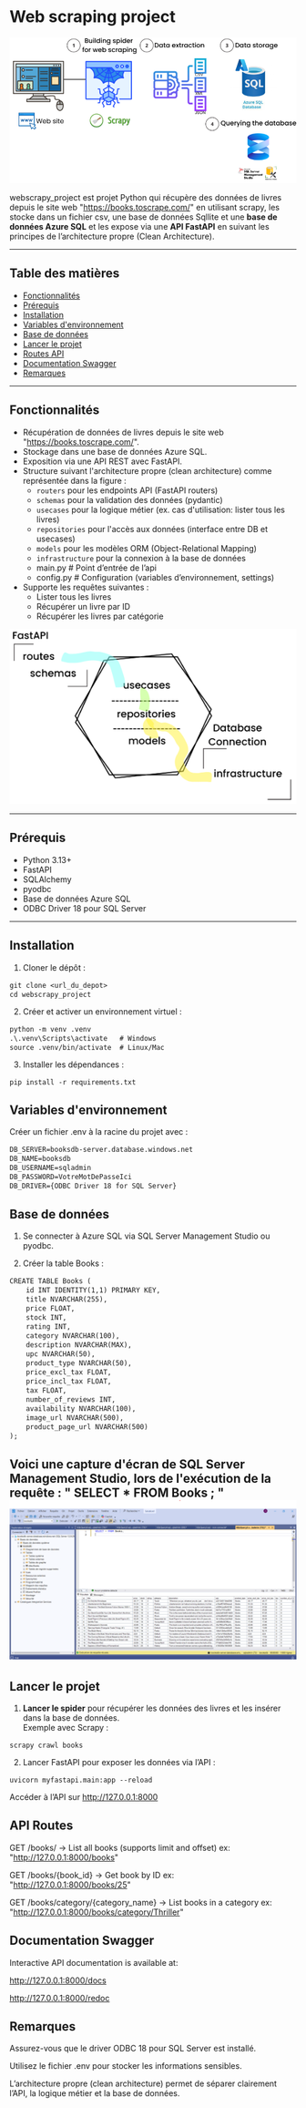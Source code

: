 ﻿# Web scraping project

![alt text](img/scrapy_project.png)

webscrapy_project est projet Python qui récupère des données de livres depuis le site web "https://books.toscrape.com/" en utilisant scrapy, les stocke dans un fichier csv, une base de données Sqllite et une **base de données Azure SQL** et les expose via une **API FastAPI** en suivant les principes de l’architecture propre (Clean Architecture).

---

## Table des matières

- [Fonctionnalités](#fonctionnalités)
- [Prérequis](#prérequis)
- [Installation](#installation)
- [Variables d'environnement](#variables-denvironnement)
- [Base de données](#base-de-données)
- [Lancer le projet](#lancer-le-projet)
- [Routes API](#routes-api)
- [Documentation Swagger](#documentation-swagger)
- [Remarques](#remarques)

---

## Fonctionnalités

- Récupération de données de livres depuis le site web "https://books.toscrape.com/".
- Stockage dans une base de données Azure SQL.
- Exposition via une API REST avec FastAPI.
- Structure suivant l'architecture propre (clean architecture) comme représentée dans la figure :  
  - `routers` pour les endpoints API (FastAPI routers)
  - `schemas` pour la validation des données (pydantic)
  - `usecases` pour la logique métier (ex. cas d'utilisation: lister tous les livres)
  - `repositories` pour l'accès aux données (interface entre DB et usecases)
  - `models` pour les modèles ORM (Object-Relational Mapping)
  - `infrastructure` pour la connexion à la base de données
  - main.py          # Point d’entrée de l’api
  - config.py        # Configuration (variables d’environnement, settings)
- Supporte les requêtes suivantes :
  - Lister tous les livres
  - Récupérer un livre par ID
  - Récupérer les livres par catégorie


![alt text](img/clean_architecture.png)


---

## Prérequis

- Python 3.13+
- FastAPI
- SQLAlchemy
- pyodbc
- Base de données Azure SQL
- ODBC Driver 18 pour SQL Server

---


## Installation

1. Cloner le dépôt :

```
git clone <url_du_depot>
cd webscrapy_project
```

2. Créer et activer un environnement virtuel :

```
python -m venv .venv
.\.venv\Scripts\activate   # Windows
source .venv/bin/activate  # Linux/Mac
```

3. Installer les dépendances :

```
pip install -r requirements.txt
```

## Variables d'environnement

Créer un fichier .env à la racine du projet avec :

```
DB_SERVER=booksdb-server.database.windows.net
DB_NAME=booksdb
DB_USERNAME=sqladmin
DB_PASSWORD=VotreMotDePasseIci
DB_DRIVER={ODBC Driver 18 for SQL Server}
```

## Base de données

1. Se connecter à Azure SQL via SQL Server Management Studio ou pyodbc.

2. Créer la table Books :

```
CREATE TABLE Books (
    id INT IDENTITY(1,1) PRIMARY KEY,
    title NVARCHAR(255),
    price FLOAT,
    stock INT,
    rating INT,
    category NVARCHAR(100),
    description NVARCHAR(MAX),
    upc NVARCHAR(50),
    product_type NVARCHAR(50),
    price_excl_tax FLOAT,
    price_incl_tax FLOAT,
    tax FLOAT,
    number_of_reviews INT,
    availability NVARCHAR(100),
    image_url NVARCHAR(500),
    product_page_url NVARCHAR(500)
);

```
Voici une capture d'écran de SQL Server Management Studio, lors de l'exécution de la requête : " SELECT * FROM Books ; "
![alt text](img/ssms.png)
---

## Lancer le projet

1. **Lancer le spider** pour récupérer les données des livres et les insérer dans la base de données.  
   Exemple avec Scrapy :

```
scrapy crawl books
```

2. Lancer FastAPI pour exposer les données via l’API :

```
uvicorn myfastapi.main:app --reload

```


Accéder à l’API sur http://127.0.0.1:8000

## API Routes

GET /books/ → List all books (supports limit and offset)
ex: "http://127.0.0.1:8000/books"

GET /books/{book_id} → Get book by ID
ex: "http://127.0.0.1:8000/books/25"

GET /books/category/{category_name} → List books in a category
ex: "http://127.0.0.1:8000/books/category/Thriller"

## Documentation Swagger

Interactive API documentation is available at:

http://127.0.0.1:8000/docs

http://127.0.0.1:8000/redoc


## Remarques

Assurez-vous que le driver ODBC 18 pour SQL Server est installé.

Utilisez le fichier .env pour stocker les informations sensibles.


L’architecture propre (clean architecture) permet de séparer clairement l’API, la logique métier et la base de données.
